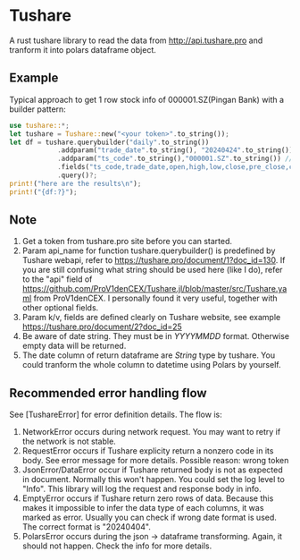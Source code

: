  # Tushare
 A rust tushare library to read the data from http://api.tushare.pro and tranform it into polars dataframe object.
 ## Example
 Typical approach to get 1 row stock info of 000001.SZ(Pingan Bank) with a builder pattern:
 ```rust
 use tushare::*;
 let tushare = Tushare::new("<your token>".to_string());
 let df = tushare.querybuilder("daily".to_string())
             .addparam("trade_date".to_string(), "20240424".to_string()) //opiontal step
             .addparam("ts_code".to_string(),"000001.SZ".to_string()) //optional step
             .fields("ts_code,trade_date,open,high,low,close,pre_close,change,pct_chg,vol".to_string()) //optional step
             .query()?;
 print!("here are the results\n");
 print!("{df:?}");
 ```
 ## Note
 1. Get a token from tushare.pro site before you can started.
 2. Param api_name for function tushare.querybuilder() is predefined by Tushare webapi, refer to <https://tushare.pro/document/1?doc_id=130>.
 If you are still confusing what string should be used here (like I do), refer to the "api" field of <https://github.com/ProV1denCEX/Tushare.jl/blob/master/src/Tushare.yaml>
 from ProV1denCEX. I personally found it very useful, together with other optional fields.
 3. Param k/v, fields are defined clearly on Tushare website, see example <https://tushare.pro/document/2?doc_id=25>
 4. Be aware of date string. They must be in *YYYYMMDD* format. Otherwise empty data will be returned.
 5. The date column of return dataframe are *String* type by tushare. You could tranform the whole column to datetime using Polars by yourself. 
 
 ## Recommended error handling flow
 See [TushareError] for error definition details.
 The flow is:
 1. NetworkError occurs during network request. You may want to retry if the network is not stable.
 2. RequestError occurs if Tushare explicity return a nonzero code in its body. See error message for more details. Possible reason: wrong token
 3. JsonError/DataError occur if Tushare returned body is not as expected in document. Normally this won't happen. 
 You could set the log level to "Info". This library will log the request and response body in info.
 4. EmptyError occurs if Tushare return zero rows of data. Because this makes it impossible to infer the data type of each columns, it was marked as error.
 Usually you can check if wrong date format is used. The correct format is "20240404".
 5. PolarsError occurs during the json -> dataframe transforming. Again, it should not happen. Check the info for more details.
